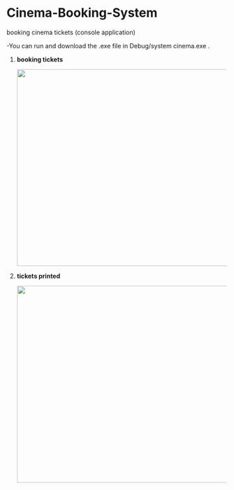 # Cinema-Booking-System
booking cinema tickets (console application)

-You can run and download  the .exe file in Debug/system cinema.exe .

1) <strong> booking tickets  </strong> 


   <img src = "https://user-images.githubusercontent.com/94145850/162758159-5cca0ecd-fc91-4f05-97ef-e8de74246269.png" width="2000" height="450"/>

2) <strong> tickets printed </strong>


   <img src = "https://user-images.githubusercontent.com/94145850/162757611-90401090-3cfd-44c3-92a3-81ac0bfe8599.png" width="2000" height="450"/>
